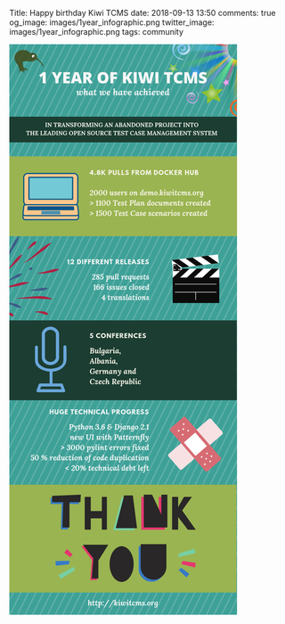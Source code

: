 Title: Happy birthday Kiwi TCMS
date: 2018-09-13 13:50
comments: true
og_image: images/1year_infographic.png
twitter_image: images/1year_infographic.png
tags: community

![1 year infographic](/images/1year_infographic.png "1 year infographic")
